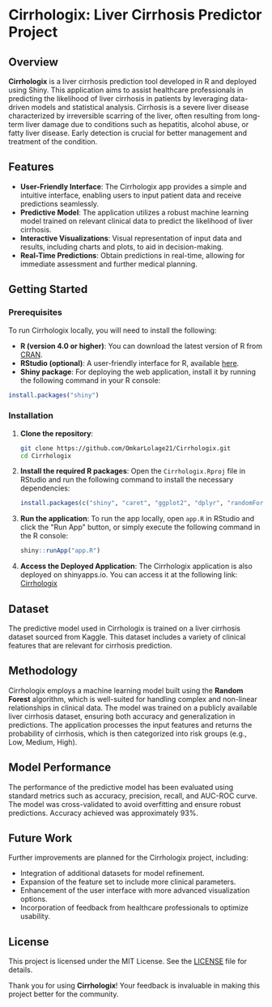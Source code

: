 # Cirrhologix: Liver Cirrhosis Predictor Project

## Overview

**Cirrhologix** is a liver cirrhosis prediction tool developed in R and deployed using Shiny. This application aims to assist healthcare professionals in predicting the likelihood of liver cirrhosis in patients by leveraging data-driven models and statistical analysis. Cirrhosis is a severe liver disease characterized by irreversible scarring of the liver, often resulting from long-term liver damage due to conditions such as hepatitis, alcohol abuse, or fatty liver disease. Early detection is crucial for better management and treatment of the condition.

## Features

- **User-Friendly Interface**: The Cirrhologix app provides a simple and intuitive interface, enabling users to input patient data and receive predictions seamlessly.
- **Predictive Model**: The application utilizes a robust machine learning model trained on relevant clinical data to predict the likelihood of liver cirrhosis.
- **Interactive Visualizations**: Visual representation of input data and results, including charts and plots, to aid in decision-making.
- **Real-Time Predictions**: Obtain predictions in real-time, allowing for immediate assessment and further medical planning.
  
## Getting Started

### Prerequisites

To run Cirrhologix locally, you will need to install the following:

- **R (version 4.0 or higher)**: You can download the latest version of R from [CRAN](https://cran.r-project.org/).
- **RStudio (optional)**: A user-friendly interface for R, available [here](https://rstudio.com/).
- **Shiny package**: For deploying the web application, install it by running the following command in your R console:

```r
install.packages("shiny")
```

### Installation

1. **Clone the repository**:
   ```bash
   git clone https://github.com/OmkarLolage21/Cirrhologix.git
   cd Cirrhologix
   ```

2. **Install the required R packages**:
   Open the `Cirrhologix.Rproj` file in RStudio and run the following command to install the necessary dependencies:
   ```r
   install.packages(c("shiny", "caret", "ggplot2", "dplyr", "randomForest"))
   ```

3. **Run the application**:
   To run the app locally, open `app.R` in RStudio and click the "Run App" button, or simply execute the following command in the R console:
   ```r
   shiny::runApp("app.R")
   ```

4. **Access the Deployed Application**:
   The Cirrhologix application is also deployed on shinyapps.io. You can access it at the following link:
   [Cirrhologix](https://omkar-datascience-projects.shinyapps.io/Liver-Cirrhosis-Predictor/)

## Dataset
The predictive model used in Cirrhologix is trained on a liver cirrhosis dataset sourced from Kaggle. This dataset includes a variety of clinical features that are relevant for cirrhosis prediction.

## Methodology

Cirrhologix employs a machine learning model built using the **Random Forest** algorithm, which is well-suited for handling complex and non-linear relationships in clinical data. The model was trained on a publicly available liver cirrhosis dataset, ensuring both accuracy and generalization in predictions. The application processes the input features and returns the probability of cirrhosis, which is then categorized into risk groups (e.g., Low, Medium, High).

## Model Performance

The performance of the predictive model has been evaluated using standard metrics such as accuracy, precision, recall, and AUC-ROC curve. The model was cross-validated to avoid overfitting and ensure robust predictions. Accuracy achieved was approximately 93%.

## Future Work

Further improvements are planned for the Cirrhologix project, including:
- Integration of additional datasets for model refinement.
- Expansion of the feature set to include more clinical parameters.
- Enhancement of the user interface with more advanced visualization options.
- Incorporation of feedback from healthcare professionals to optimize usability.

## License

This project is licensed under the MIT License. See the [LICENSE](LICENSE) file for details.

Thank you for using **Cirrhologix**! Your feedback is invaluable in making this project better for the community.
